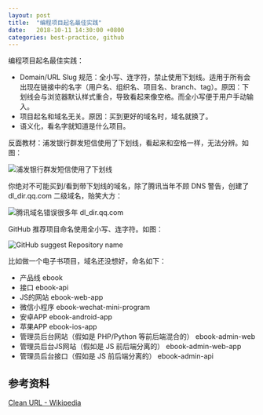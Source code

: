 ```yaml
---
layout: post
title:  "编程项目起名最佳实践"
date:   2018-10-11 14:30:00 +0800
categories: best-practice, github
---
```


编程项目起名最佳实践：

 * Domain/URL Slug 规范：全小写、连字符，禁止使用下划线。适用于所有会出现在链接中的名字（用户名、组织名、项目名、branch、tag）。原因：下划线会与浏览器默认样式重合，导致看起来像空格。而全小写便于用户手动输入。
 * 项目起名和域名无关。原因：买到更好的域名时，域名就换了。
 * 语义化，看名字就知道是什么项目。

反面教材：浦发银行群发短信使用了下划线，看起来和空格一样，无法分辨。如图：

![浦发银行群发短信使用了下划线](https://user-images.githubusercontent.com/4971414/64077596-836c8000-cd04-11e9-95c9-dc3815c1359b.png)

你绝对不可能买到/看到带下划线的域名，除了腾讯当年不顾 DNS 警告，创建了 dl_dir.qq.com 二级域名，贻笑大方：

![腾讯域名错误很多年 dl_dir.qq.com](https://user-images.githubusercontent.com/4971414/64077701-713f1180-cd05-11e9-834f-f358ab941362.png)

GitHub 推荐项目命名使用全小写、连字符。如图：

![GitHub suggest Repository name](https://user-images.githubusercontent.com/4971414/46784614-68e28e80-cd61-11e8-95b0-1302bd65a12d.png)


比如做一个电子书项目，域名还没想好，命名如下：

* 产品线 ebook
* 接口 ebook-api
* JS的网站 ebook-web-app
* 微信小程序 ebook-wechat-mini-program
* 安卓APP ebook-android-app
* 苹果APP ebook-ios-app
* 管理员后台网站（假如是 PHP/Python 等前后端混合的） ebook-admin-web
* 管理员后台JS网站（假如是 JS 前后端分离的） ebook-admin-web-app
* 管理员后台接口（假如是 JS 前后端分离的） ebook-admin-api

## 参考资料

[Clean URL - Wikipedia](https://en.wikipedia.org/wiki/Clean_URL)
